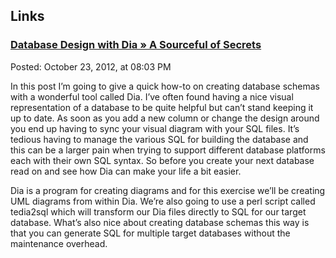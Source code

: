 <div id="wikitext">

Links
-----

### [Database Design with Dia » A Sourceful of Secrets](http://left.subtree.org/2007/12/05/database-design-with-dia/)

Posted: October 23, 2012, at 08:03 PM

<div class="vspace">

</div>

<div class="round lrindent quote">

In this post I’m going to give a quick how-to on creating database
schemas with a wonderful tool called Dia. I’ve often found having a nice
visual representation of a database to be quite helpful but can’t stand
keeping it up to date. As soon as you add a new column or change the
design around you end up having to sync your visual diagram with your
SQL files. It’s tedious having to manage the various SQL for building
the database and this can be a larger pain when trying to support
different database platforms each with their own SQL syntax. So before
you create your next database read on and see how Dia can make your life
a bit easier.

Dia is a program for creating diagrams and for this exercise we’ll be
creating UML diagrams from within Dia. We’re also going to use a perl
script called tedia2sql which will transform our Dia files directly to
SQL for our target database. What’s also nice about creating database
schemas this way is that you can generate SQL for multiple target
databases without the maintenance overhead.

</div>

<div class="vspace">

</div>

<div style="display: none;">

Summary:Dia is a diagramming tool in GNOME (GNU/Linux desktop) that is
somewhat comparable to Microsoft's Visio and Omnigroup's Omnigraffle.
Parent:(Technology.)Tools
includeme:[Technology.Tools](http://wiki.tamouse.org?n=Technology.Tools?action=print)
Categories:[Collections](http://wiki.tamouse.org?n=Category.Collections),[Links](http://wiki.tamouse.org?n=Category.Links)
Tags: tools, dia, databases, database design

</div>

</div>
